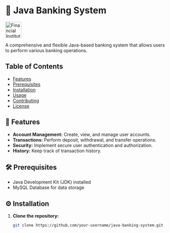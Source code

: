 # 🏦 Java Banking System

<p align="left">
  <a href="https://ibb.co/smgb1vY" target="_blank">
    <img src="https://i.ibb.co/r7QFpGr/financial-institution-bank-icon-free-vector.jpg" alt="Financial Institution Bank Icon" style="width: 50px; height: 50px;" border="0">
  </a>
</p>

A comprehensive and flexible Java-based banking system that allows users to perform various banking operations.

## Table of Contents

- [Features](#features)
- [Prerequisites](#prerequisites)
- [Installation](#installation)
- [Usage](#usage)
- [Contributing](#contributing)
- [License](#license)

## 🚀 Features

- **Account Management:** Create, view, and manage user accounts.
- **Transactions:** Perform deposit, withdrawal, and transfer operations.
- **Security:** Implement secure user authentication and authorization.
- **History:** Keep track of transaction history.

## 🛠 Prerequisites

- Java Development Kit (JDK) installed
- MySQL Database for data storage

## ⚙ Installation

1. **Clone the repository:**

   ```bash
   git clone https://github.com/your-username/java-banking-system.git
